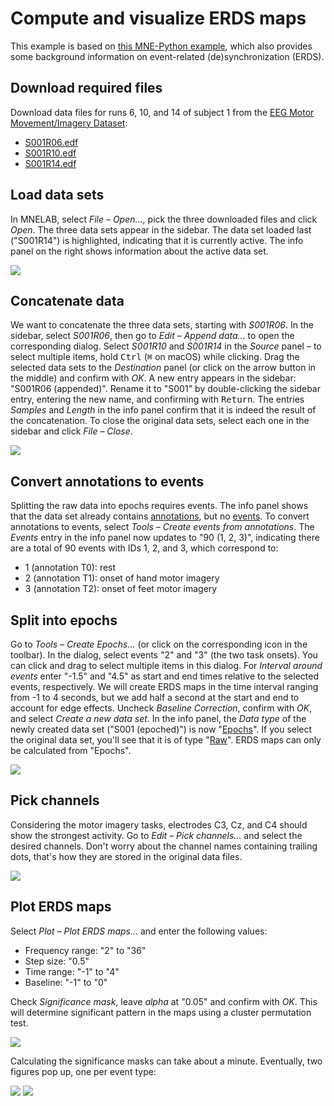 # Compute and visualize ERDS maps

This example is based on [this MNE-Python example](https://mne.tools/dev/auto_examples/time_frequency/time_frequency_erds.html), which also provides some background information on event-related (de)synchronization (ERDS).

## Download required files
Download data files for runs 6, 10, and 14 of subject 1 from the [EEG Motor Movement/Imagery Dataset](https://physionet.org/content/eegmmidb/1.0.0/):
- [S001R06.edf](https://physionet.org/files/eegmmidb/1.0.0/S001/S001R06.edf?download)
- [S001R10.edf](https://physionet.org/files/eegmmidb/1.0.0/S001/S001R10.edf?download)
- [S001R14.edf](https://physionet.org/files/eegmmidb/1.0.0/S001/S001R14.edf?download)

## Load data sets
In MNELAB, select _File – Open..._, pick the three downloaded files and click _Open_.
The three data sets appear in the sidebar. The data set loaded last ("S001R14") is highlighted, indicating that it is currently active.
The info panel on the right shows information about the active data set.

![](./images/erds_maps/data_sets_loaded.png)

## Concatenate data
We want to concatenate the three data sets, starting with _S001R06_.
In the sidebar, select _S001R06_, then go to _Edit – Append data..._ to open the corresponding dialog.
Select _S001R10_ and _S001R14_ in the _Source_ panel – to select multiple items, hold <kbd>Ctrl</kbd> (<kbd>⌘</kbd> on macOS) while clicking.
Drag the selected data sets to the _Destination_ panel (or click on the arrow button in the middle) and confirm with _OK_.
A new entry appears in the sidebar: "S001R06 (appended)".
Rename it to "S001" by double-clicking the sidebar entry, entering the new name, and confirming with <kbd>Return</kbd>.
The entries _Samples_ and _Length_ in the info panel confirm that it is indeed the result of the concatenation.
To close the original data sets, select each one in the sidebar and click _File – Close_.

![](./images/erds_maps/append_data.png)

## Convert annotations to events
Splitting the raw data into epochs requires events.
The info panel shows that the data set already contains [annotations](https://mne.tools/stable/glossary.html#term-annotations), but no [events](https://mne.tools/stable/glossary.html#term-events).
To convert annotations to events, select _Tools – Create events from annotations_.
The _Events_ entry in the info panel now updates to "90 (1, 2, 3)", indicating there are a total of 90 events with IDs 1, 2, and 3, which correspond to:
- 1 (annotation T0): rest
- 2 (annotation T1): onset of hand motor imagery
- 3 (annotation T2): onset of feet motor imagery

## Split into epochs
Go to _Tools – Create Epochs..._ (or click on the corresponding icon in the toolbar).
In the dialog, select events "2" and "3" (the two task onsets).
You can click and drag to select multiple items in this dialog.
For _Interval around events_ enter "-1.5" and "4.5" as start and end times relative to the selected events, respectively.
We will create ERDS maps in the time interval ranging from -1 to 4 seconds, but we add half a second at the start and end to account for edge effects.
Uncheck _Baseline Correction_, confirm with _OK_, and select _Create a new data set_.
In the info panel, the _Data type_ of the newly created data set ("S001 (epoched)") is now "[Epochs](https://mne.tools/stable/glossary.html#term-epochs)".
If you select the original data set, you'll see that it is of type "[Raw](https://mne.tools/stable/glossary.html#term-raw)".
ERDS maps can only be calculated from "Epochs".

![](./images/erds_maps/create_epochs.png)

## Pick channels
Considering the motor imagery tasks, electrodes C3, Cz, and C4 should show the strongest activity.
Go to _Edit – Pick channels..._ and select the desired channels.
Don't worry about the channel names containing trailing dots, that's how they are stored in the original data files.

![](./images/erds_maps/pick_channels.png)

## Plot ERDS maps
Select _Plot – Plot ERDS maps..._ and enter the following values:
- Frequency range: "2" to "36"
- Step size: "0.5"
- Time range: "-1" to "4"
- Baseline: "-1" to "0"

Check _Significance mask_, leave _alpha_ at "0.05" and confirm with _OK_. This will determine significant pattern in the maps using a cluster permutation test.

![](./images/erds_maps/plot_erds_maps.png)

Calculating the significance masks can take about a minute.
Eventually, two figures pop up, one per event type:

![](./images/erds_maps/result_hand.png)
![](./images/erds_maps/result_feet.png)
